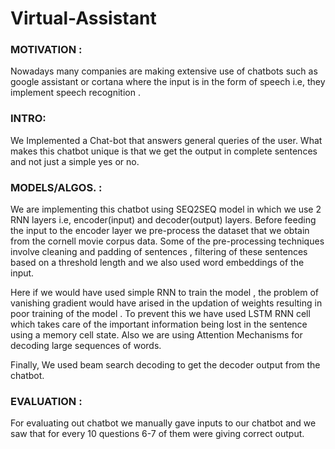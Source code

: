 # Virtual-Assistant

### MOTIVATION :

Nowadays many companies are making extensive use of chatbots such as google assistant or cortana where the input is in the form of speech i.e, they implement speech recognition . 


### INTRO:

We Implemented a Chat-bot that answers general queries of the user. What makes this chatbot unique is that  we get the output in complete sentences and not just a simple yes or no.  

### MODELS/ALGOS. : 

We are implementing this chatbot using SEQ2SEQ model in which we use 2 RNN layers i.e, encoder(input) and decoder(output) layers. Before feeding the input to the encoder layer we pre-process the dataset that we obtain from the cornell movie corpus data. Some of the pre-processing techniques involve cleaning and padding of sentences , filtering of these sentences based on a threshold length and we also used word embeddings of the input. 

Here if we would have used simple RNN to train the model , the problem of vanishing gradient would have arised in the updation of weights resulting in poor training of the model . To prevent this we have used LSTM RNN cell which takes care of the important information being lost in the sentence using a memory cell state. Also we are using Attention Mechanisms for decoding large sequences of words.


Finally, We used beam search decoding to get the decoder output from the chatbot.

### EVALUATION :

For evaluating out chatbot we manually gave inputs to our chatbot and we saw that for every 10 questions 6-7 of them were giving correct output.





